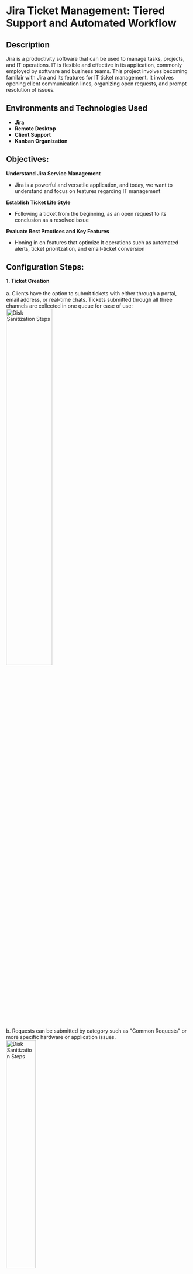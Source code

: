 <h1>Jira Ticket Management: Tiered Support and Automated Workflow</h1>


<h2>Description</h2>
Jira is a productivity software that can be used to manage tasks, projects, and IT operations. IT is flexible and effective in its application, commonly employed by software and business teams. This project involves becoming familair with Jira and its features for IT ticket management. It involves opening client communication lines, organizing open requests, and prompt resolution of issues. 
<br/>


<h2>Environments and Technologies Used</h2>

- <b>Jira</b>
- <b>Remote Desktop</b>
- <b>Client Support</b>
- <b>Kanban Organization</b>

<h2>Objectives:</h2>

<b>Understand Jira Service Management</b>
- Jira is a powerful and versatile application, and today, we want to understand and focus on features regarding IT management 

<b>Establish Ticket Life Style</b>
- Following a ticket from the beginning, as an open request to its conclusion as a resolved issue
 
<b>Evaluate Best Practices and Key Features</b>
- Honing in on features that optimize It operations such as automated alerts, ticket prioritzation, and email-ticket conversion 


<h2>Configuration Steps:</h2>

__1. Ticket Creation__ <br/>
<br/>
a. Clients have the option to submit tickets with either through a portal, email address, or real-time chats. Tickets submitted through all three channels are collected in one queue for ease of use: <br/>
<img src="https://github.com/henrykim-projects/jira_ticketmanagement/blob/e363cb21fc788ab0b725805b2dfb69e86f742928/images/jira_1.PNG" height="50%" width="50%" alt="Disk Sanitization Steps"/>
<br/> 
<br/>
b. Requests can be submitted by category such as "Common Requests" or more specific hardware or application issues. <br/>
<img src="https://github.com/henrykim-projects/jira_ticketmanagement/blob/4111203b8a55746b597952c64a6fc1b12c7e2622/images/jira_2.PNG" height="40%" width="40%" alt="Disk Sanitization Steps"/>
<br /> 
Once an option is selected, the user can elaborate and provide information on their issue:
<img src="https://github.com/henrykim-projects/jira_ticketmanagement/blob/4111203b8a55746b597952c64a6fc1b12c7e2622/images/jira_3.PNG" height="40%" width="40%" alt="Disk Sanitization Steps"/>
<br />  
<br />
c. Creating the main domain forest:  <br/>
<img src="https://github.com/henrykim-projects/activedirectory_config/blob/7d2b6b00db83259673f2465f2696081894db7a65/images/nc_9.PNG" height="40%" width="40%" alt="Disk Sanitization Steps"/>
<br />
<br />
d. After successfully completeing configuration, the domain name and admin account will be visible:  <br/>
<img src="https://github.com/henrykim-projects/activedirectory_config/blob/7d2b6b00db83259673f2465f2696081894db7a65/images/nc_11.PNG" height="40%" width="40%" alt="Disk Sanitization Steps"/>
<br />
<br />
e. With AD Users and Computers, create a organizational unit for admin accounts: <br/>
<img src="https://github.com/henrykim-projects/activedirectory_config/blob/25b2e12ea93c1007e18c14c32d4346ab17dfd628/images/nc_13.PNG" height="50%" width="50%" alt="Disk Sanitization Steps"/>
<br/> 
<br/>
f. Create admin account. Password expiration and change password settings add layers of account management: <br/>
<img src="https://github.com/henrykim-projects/activedirectory_config/blob/25b2e12ea93c1007e18c14c32d4346ab17dfd628/images/nc_15.PNG" height="50%" width="50%" alt="Disk Sanitization Steps"/>
<br/> 
<br/>
<img src="https://github.com/henrykim-projects/activedirectory_config/blob/25b2e12ea93c1007e18c14c32d4346ab17dfd628/images/nc_16.PNG" height="50%" width="50%" alt="Disk Sanitization Steps"/>
<br/> 
<br/>
The account is now in both Users and Admins groups
<img src="https://github.com/henrykim-projects/activedirectory_config/blob/c6a8cd48df4631062bc775b02b18d89e1df486c4/images/nc_18.PNG" height="50%" width="50%" alt="Disk Sanitization Steps"/>
<br />
<br/>
__2. Adding Routing and Remote Access__ <br/>
<br/>
a. In "Add Server Roles", select Remote Access: <br/>
<img src="https://github.com/henrykim-projects/activedirectory_config/blob/fb1fd1b9678440ccd11c9a9ef883e3d27979df78/images/nc_19.PNG" height="50%" width="50%" alt="Disk Sanitization Steps"/>
<br/> 
<br/>
b. We will configure NAT to connect users to the internet through one IP address, the Domain Controller: <br/>
<img src="https://github.com/henrykim-projects/activedirectory_config/blob/fb1fd1b9678440ccd11c9a9ef883e3d27979df78/images/nc_20.PNG" height="50%" width="50%" alt="Disk Sanitization Steps"/>
<br/> 
<br/>
<img src="https://github.com/henrykim-projects/activedirectory_config/blob/fb1fd1b9678440ccd11c9a9ef883e3d27979df78/images/nc_21.PNG" height="50%" width="50%" alt="Disk Sanitization Steps"/>
<br/> 
<br/>
c. Select the Internet connection we labelled from the setup portion of the project (not the internal network)
<img src="https://github.com/henrykim-projects/activedirectory_config/blob/07da8f3778af75e098ea64190f55abed46404224/images/nc_22.PNG" height="50%" width="50%" alt="Disk Sanitization Steps"/>
<br/> 
<br/>
d. The Domain Controller will have a green indicator to confirm network connectivity
<img src="https://github.com/henrykim-projects/activedirectory_config/blob/2a34d15153eb4b8d00f982d95ce0def14f797953/images/nc_23.PNG" height="50%" width="50%" alt="Disk Sanitization Steps"/>
<br/> 
<br/>
__3. DHCP Server Configuration__ <br/>
<br/>
a. Add DHCP in server roles for remote server adiministration: <br/>
<img src="https://github.com/henrykim-projects/activedirectory_config/blob/07da8f3778af75e098ea64190f55abed46404224/images/nc_24.PNG" height="50%" width="50%" alt="Disk Sanitization Steps"/>
<br/> 
<br/>
b. Manually configure the scope, the range of IP addresses, available as well as the subnet mask : <br/>
<img src="https://github.com/henrykim-projects/activedirectory_config/blob/07da8f3778af75e098ea64190f55abed46404224/images/nc_25.PNG" height="50%" width="50%" alt="Disk Sanitization Steps"/>
<br/> 
<br/>
<img src="https://github.com/henrykim-projects/activedirectory_config/blob/07da8f3778af75e098ea64190f55abed46404224/images/nc_26.PNG" height="50%" width="50%" alt="Disk Sanitization Steps"/>
<br/> 
<br/>
c. It is possible to set the duration for distributed IP addresses. This is commonly seen in cafes, where Wi-Fi access is limited to a couple hours, and additional purchase is necessaru for reconnection: <br/>
<img src="https://github.com/henrykim-projects/activedirectory_config/blob/07da8f3778af75e098ea64190f55abed46404224/images/nc_27.PNG" height="50%" width="50%" alt="Disk Sanitization Steps"/>
<br/> 
<br/>
d. Set the default gateway, as well as the DNS server, to the Domain Controller's IP address: <br/>
<img src="https://github.com/henrykim-projects/activedirectory_config/blob/07da8f3778af75e098ea64190f55abed46404224/images/nc_28.PNG" height="50%" width="50%" alt="Disk Sanitization Steps"/>
<br/> 
<br/>
<img src="https://github.com/henrykim-projects/activedirectory_config/blob/07da8f3778af75e098ea64190f55abed46404224/images/nc_29.PNG" height="50%" width="50%" alt="Disk Sanitization Steps"/>
<br/> 
<br/>
e. Now the network is ready to provide IP addresses within a scope for new users. Current leases, policies, and other management tools are available to facilitate user access: <br/>
<img src="https://github.com/henrykim-projects/activedirectory_config/blob/07da8f3778af75e098ea64190f55abed46404224/images/nc_30.PNG" height="50%" width="50%" alt="Disk Sanitization Steps"/>
<br/> 
<br/>
</p>

<h2>Final Thoughts</h2>
Now that DHCP/DNS, Remote Access, and Domain Services are fully configured, we are ready to add users to our network. Active Directory demonstrated many features that give granular control to how and to whom internet is provided. We also saw modes of access management and identity security in the form of organizational units, admin account controls, and IP lease durations. In the final step, we will add users generated through a Powershell script and confirm network connectivity through a DHCP-provided IP address. 
<br><br/>
<!--
 ```diff
- text in red
+ text in green
! text in orange
# text in gray
@@ text in purple (and bold)@@
```
--!>
